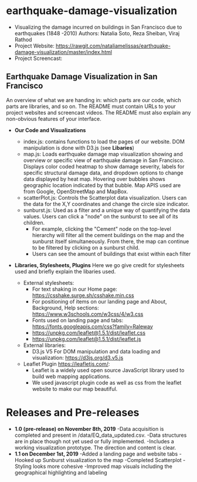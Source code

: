 # earthquake-damage-visualization
* Visualizing the damage incurred on buildings in San Francisco due to earthquakes (1848 -2010)
Authors: Natalia Soto, Reza Sheiban, Viraj Rathod
* Project Website: https://rawgit.com/nataliamelissas/earthquake-damage-visualization/master/index.html
* Project Screencast: 

## Earthquake Damage Visualization in San Francisco
An overview of what we are handing in: which parts are our code, which parts are libraries, and so on. The README must contain URLs to your project websites and screencast videos. The README must also explain any non-obvious features of your interface.

* **Our Code and Visualizations**
  - index.js: contains functions to load the pages of our website. DOM manipulation is done with D3.js (see **Libaries**)
  - map.js: Loads earthquake damage map visualization showing and overview or specific view of earthquake damage in San Francisco. Displays color coded heatmap to show damage severity, labels for specific structural damage data, and dropdown options to change data displayed by heat map. Hovering over bubbles shows geographic location indicated by that bubble. Map APIS used are from Google, OpenStreetMap and MapBox.
  - scatterPlot.js: Controls the Scatterplot data visualization. Users can the data for the X,Y coordinates and change the circle size indicator.
  - sunburst.js: Used as a filter and a unique way of quantifying the data values. Users can click a "node" on the sunburst to see all of its children. 
    - For example, clicking the "Cement" node on the top-level hierarchy will filter all the cement buildings on the map and the sunburst itself simultaneously. From there, the map can continue to be filtered by clicking on a sunburst child.
    - Users can see the amount of buildings that exist within each filter 
    
* **Libraries, Stylesheets, Plugins**
Here we go give credit for stylesheets used and briefly explain the libaries used.
  - External stylesheets:
    - For text shaking in our Home page: https://csshake.surge.sh/csshake.min.css
    - For positioning of items on our landing page and About, Background, Help sections: https://www.w3schools.com/w3css/4/w3.css
    - Fonts used on landing page and tabs: https://fonts.googleapis.com/css?family=Raleway
    - https://unpkg.com/leaflet@1.5.1/dist/leaflet.css
    - https://unpkg.com/leaflet@1.5.1/dist/leaflet.js
  - External libraries:
    - D3.js V5 For DOM manipulation and data loading and visualization: https://d3js.org/d3.v5.js
  - Leaflet Plugin https://leafletjs.com/:
    - Leaflet is a widely used open source JavaScript library used to build web mapping applications. 
    - We used javascript plugin code as well as css from the leaflet website to make our map beautiful.

# Releases and Pre-releases

* **1.0 (pre-release) on November 8th, 2019**
-Data acquisition is completed and present in /data/EQ_data_updated.csv.
-Data structures are in place though not yet used or fully implemented.
-Includes a working visualization prototype. The direction and content is clear.
* **1.1 on December 1st, 2019**
-Added a landing page and website tabs
-Hooked up Sunburst visualization to the map
-Completed Scatterplot
-Styling looks more cohesive
-Improved map visuals including the geographical highlighting and labeling
